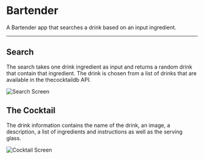 <h1>Bartender</h1>

A Bartender app that searches a drink based on an input ingredient.

---

<h2>Search</h2>

The search takes one drink ingredient as input and returns a random drink that contain that ingredient. The drink is chosen from a list of drinks that are available in the thecocktaildb API.

![Search Screen](https://i.imgur.com/7vmQhgVh.png)

<h2>The Cocktail</h2>

The drink information contains the name of the drink, an image, a description, a list of ingredients and instructions as well as the serving glass.

![Cocktail Screen](https://i.imgur.com/RP3Z2GJh.png)
